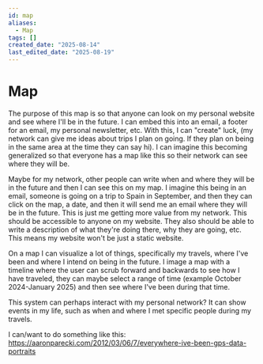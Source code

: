 ```yaml
---
id: map
aliases:
  - Map
tags: []
created_date: "2025-08-14"
last_edited_date: "2025-08-19"
---
```


# Map

The purpose of this map is so that anyone can look on my personal website and see where I'll be in the future. I can embed this into an email, a footer for an email, my personal newsletter, etc. With this, I can "create" luck, (my network can give me ideas about trips I plan on going. If they plan on being in the same area at the time they can say hi). I can imagine this becoming generalized so that everyone has a map like this so their network can see where they will be.

Maybe for my network, other people can write when and where they will be in the future and then I can see this on my map. I imagine this being in an email, someone is going on a trip to Spain in September, and then they can click on the map, a date, and then it will send me an email where they will be in the future. This is just me getting more value from my network. This should be accessible to anyone on my website. They also should be able to write a description of what they're doing there, why they are going, etc. This means my website won't be just a static website.

On a map I can visualize a lot of things, specifically my travels, where I've been and where I intend on being in the future. I image a map with a timeline where the user can scrub forward and backwards to see how I have traveled, they can maybe select a range of time (example October 2024-January 2025) and then see where I've been during that time.

This system can perhaps interact with my personal network? It can show events in my life, such as when and where I met specific people during my travels.

I can/want to do something like this: https://aaronparecki.com/2012/03/06/7/everywhere-ive-been-gps-data-portraits
